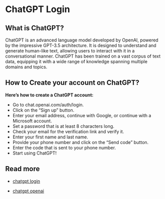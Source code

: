 # ChatGPT Login

## What is ChatGPT?

ChatGPT is an advanced language model developed by OpenAI, powered by the impressive GPT-3.5 architecture. It is designed to understand and generate human-like text, allowing users to interact with it in a conversational manner. ChatGPT has been trained on a vast corpus of text data, equipping it with a wide range of knowledge spanning multiple domains and topics.



## How to Create your account on ChatGPT? 

**Here’s how to create a ChatGPT account:**

* Go to chat.openai.com/auth/login.
* Click on the “Sign up” button.
* Enter your email address, continue with Google, or continue with a Microsoft account.
* Set a password that is at least 8 characters long.
* Check your email for the verification link and verify it.
* Enter your first name and last name.
* Provide your phone number and click on the “Send code” button.
* Enter the code that is sent to your phone number.
* Start using ChatGPT!

## Read more

* [chatgpt login](https://sites.google.com/letsigninlogin.com/chatgptlogin/)

* [chatgpt openai](https://sites.google.com/view/httpsopenai/)
